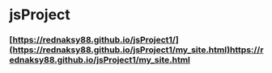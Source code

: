 # jsProject
### [https://rednaksy88.github.io/jsProject1/](https://rednaksy88.github.io/jsProject1/my_site.html)https://rednaksy88.github.io/jsProject1/my_site.html
